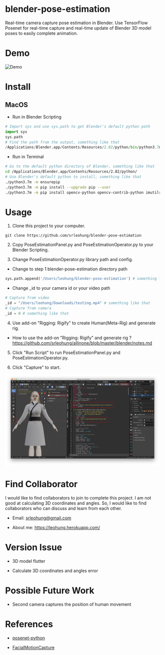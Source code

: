 # blender-pose-estimation
Real-time camera capture pose estimation in Blender. Use TensorFlow Posenet for real-time capture and real-time update of Blender 3D model poses to easily complete animation.

# Demo
![Demo](./Demo.gif "Demo")

# Install
## MacOS
- Run in Blender Scripting
```python
# Import sys and use sys.path to get Blender's default python path
import sys
sys.path
# Find the path from the output, something like that
/Applications/Blender.app/Contents/Resources/2.82/python/bin/python3.7m
```
- Run in Terminal
```bash
# Go to the default python directory of Blender, something like that
cd /Applications/Blender.app/Contents/Resources/2.82/python/
# Use Blender's default python to install, something like that
./python3.7m -m ensurepip
./python3.7m -m pip install --upgrade pip --user
./python3.7m -m pip install opencv-python opencv-contrib-python imutils numpy tensorflow pyyaml --user
```

# Usage
1. Clone this project to your computer.
```
git clone https://github.com/srleohung/blender-pose-estimation
```

2. Copy PoseEstimationPanel.py and PoseEstimationOperator.py to your Blender Scripting.

3. Change PoseEstimationOperator.py library path and config.
- Change to step 1 blender-pose-estimation directory path
```python
sys.path.append('/Users/leohung/blender-pose-estimation') # something like that
```
- Change _id to your camera id or your video path
```python
# Capture from video
_id = "/Users/leohung/Downloads/testing.mp4" # something like that
# Capture from camera
_id = 0 # something like that
```

4. Use add-on "Rigging: Rigify" to create Human(Meta-Rig) and generate rig.
- How to use the add-on "Rigging: Rigify" and generate rig ?
https://github.com/srleohung/allinone/blob/master/blender/notes.md

5. Click "Run Script" to run PoseEstimationPanel.py and PoseEstimationOperator.py.

6. Click "Capture" to start.

![HowToUse](./HowToUse.jpg "HowToUse")

# Find Collaborator
I would like to find collaborators to join to complete this project. I am not good at calculating 3D coordinates and angles. So, I would like to find collaborators who can discuss and learn from each other.

- Email: srleohung@gmail.com

- About me: https://leohung.herokuapp.com/

# Version Issue
- 3D model flutter

- Calculate 3D coordinates and angles error


# Possible Future Work
- Second camera captures the position of human movement

# References
- [posenet-python](https://github.com/rwightman/posenet-python)

- [FacialMotionCapture](https://github.com/jkirsons/FacialMotionCapture)